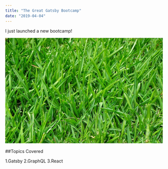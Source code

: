 ```yaml
---
title: "The Great Gatsby Bootcamp"
date: "2019-04-04"
---
```


I just launched a new bootcamp!

![Grass](./grasspic.jpeg)

##Topics Covered

1.Gatsby
2.GraphQL
3.React

